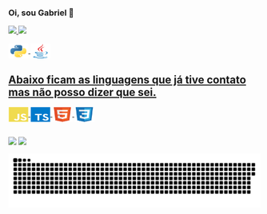 ### Oi, sou Gabriel 👋


<div>
  <a href="https://github.com/gibson20g">
  <img height="180em" src="https://github-readme-stats.vercel.app/api?username=gibson20g&show_icons=true&theme=tokyonight&include_all_commits=true&count_private=true"/>
  <img height="180em" src="https://github-readme-stats.vercel.app/api/top-langs/?username=gibson20g&layout=compact&langs_count=7&theme=tokyonight"/>
</div> 
  
<div style="display: inline_block"><br>
  <img align="center" alt="Gibson-Python" height="30" width="40" src="https://raw.githubusercontent.com/devicons/devicon/master/icons/python/python-original.svg">    
  <img align="center" alt="Gibson-Java" height="30" width="40" src="https://github.com/devicons/devicon/blob/master/icons/java/java-original.svg">
</div>  
  
## Abaixo ficam as linguagens que já tive contato mas não posso dizer que sei.   
  
<div>
  <img align="center" alt="Gibson-Js" height="30" width="40" src="https://raw.githubusercontent.com/devicons/devicon/master/icons/javascript/javascript-plain.svg">
  <img align="center" alt="Gibson-Ts" height="30" width="40" src="https://raw.githubusercontent.com/devicons/devicon/master/icons/typescript/typescript-plain.svg">
  <img align="center" alt="Gibson-HTML" height="30" width="40" src="https://raw.githubusercontent.com/devicons/devicon/master/icons/html5/html5-original.svg">
  <img align="center" alt="Gibson-CSS" height="30" width="40" src="https://raw.githubusercontent.com/devicons/devicon/master/icons/css3/css3-original.svg"     
</div>
  
  ##  

<div> 
  
  
  
  <a href="https://www.instagram.com/alb.gabrielf/?hl=pt-br" target="_blank"><img src="https://img.shields.io/badge/-Instagram-%23E4405F?style=for-the-   badge&logo=instagram&logoColor=white" target="_blank"></a> 
  <a href="https://www.linkedin.com/in/gabriel-farias-700278204" target="_blank"><img src="https://img.shields.io/badge/-LinkedIn-%230077B5?style=for-the-badge&logo=linkedin&logoColor=white" target="_blank"></a> 

  
![Snake animation](https://github.com/gibson20g/gibson20g/blob/output/github-contribution-grid-snake.svg)
  
</div>


